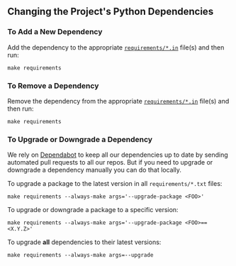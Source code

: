 Changing the Project's Python Dependencies
------------------------------------------

### To Add a New Dependency

Add the dependency to the appropriate [`requirements/*.in`](requirements/)
file(s) and then run:

```terminal
make requirements
```

### To Remove a Dependency

Remove the dependency from the appropriate [`requirements/*.in`](requirements)
file(s) and then run:

```terminal
make requirements
```

### To Upgrade or Downgrade a Dependency

We rely on [Dependabot](https://github.com/dependabot) to keep all our
dependencies up to date by sending automated pull requests to all our repos.
But if you need to upgrade or downgrade a dependency manually you can do that
locally.

To upgrade a package to the latest version in all `requirements/*.txt` files:

```terminal
make requirements --always-make args='--upgrade-package <FOO>'
```

To upgrade or downgrade a package to a specific version:

```terminal
make requirements --always-make args='--upgrade-package <FOO>==<X.Y.Z>'
```

To upgrade **all** dependencies to their latest versions:

```terminal
make requirements --always-make args=--upgrade
```


